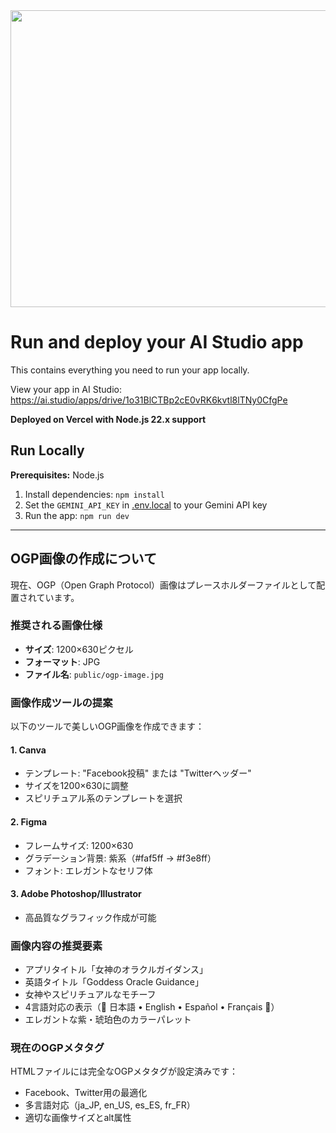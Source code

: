 <div align="center">
<img width="1200" height="475" alt="GHBanner" src="https://github.com/user-attachments/assets/0aa67016-6eaf-458a-adb2-6e31a0763ed6" />
</div>

# Run and deploy your AI Studio app

This contains everything you need to run your app locally.

View your app in AI Studio: https://ai.studio/apps/drive/1o31BlCTBp2cE0vRK6kvtl8lTNy0CfgPe

**Deployed on Vercel with Node.js 22.x support**

## Run Locally

**Prerequisites:**  Node.js


1. Install dependencies:
   `npm install`
2. Set the `GEMINI_API_KEY` in [.env.local](.env.local) to your Gemini API key
3. Run the app:
   `npm run dev`

---

## OGP画像の作成について

現在、OGP（Open Graph Protocol）画像はプレースホルダーファイルとして配置されています。

### 推奨される画像仕様
- **サイズ**: 1200×630ピクセル
- **フォーマット**: JPG
- **ファイル名**: `public/ogp-image.jpg`

### 画像作成ツールの提案
以下のツールで美しいOGP画像を作成できます：

#### 1. Canva
- テンプレート: "Facebook投稿" または "Twitterヘッダー"
- サイズを1200×630に調整
- スピリチュアル系のテンプレートを選択

#### 2. Figma
- フレームサイズ: 1200×630
- グラデーション背景: 紫系（#faf5ff → #f3e8ff）
- フォント: エレガントなセリフ体

#### 3. Adobe Photoshop/Illustrator
- 高品質なグラフィック作成が可能

### 画像内容の推奨要素
- アプリタイトル「女神のオラクルガイダンス」
- 英語タイトル「Goddess Oracle Guidance」
- 女神やスピリチュアルなモチーフ
- 4言語対応の表示（🌟 日本語 • English • Español • Français 🌟）
- エレガントな紫・琥珀色のカラーパレット

### 現在のOGPメタタグ
HTMLファイルには完全なOGPメタタグが設定済みです：
- Facebook、Twitter用の最適化
- 多言語対応（ja_JP, en_US, es_ES, fr_FR）
- 適切な画像サイズとalt属性
